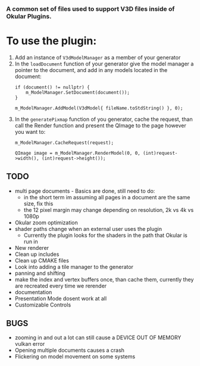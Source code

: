 ### A common set of files used to support V3D files inside of Okular Plugins.

# To use the plugin:
1. Add an instance of `V3dModelManager` as a member of your generator
2. In the `loadDocument` function of your generator give the model manager a pointer to the document, and add in any models located in the document:
    ```
    if (document() != nullptr) {
        m_ModelManager.SetDocument(document());
    }

    m_ModelManager.AddModel(V3dModel{ fileName.toStdString() }, 0);
    ```
3. In the `generatePixmap` function of you generator, cache the request, than call the Render function and present the QImage to the page however you want to:
    ```    
    m_ModelManager.CacheRequest(request);

    QImage image = m_ModelManager.RenderModel(0, 0, (int)request->width(), (int)request->height());
    ```

## TODO
* multi page documents - Basics are done, still need to do:
    * in the short term im assuming all pages in a document are the same size, fix this
    * the 12 pixel margin may change depending on resolution, 2k vs 4k vs 1080p
* Okular zoom optimization
* shader paths change when an external user uses the plugin
    * Currently the plugin looks for the shaders in the path that Okular is run in
* New renderer
* Clean up includes
* Clean up CMAKE files
* Look into adding a tile manager to the generator
* panning and shifting
* make the index and vertex buffers once, than cache them, currently they are recreated every time we rerender
* documentation
* Presentation Mode dosent work at all
* Customizable Controls

## BUGS
* zooming in and out a lot can still cause a DEVICE OUT OF MEMORY vulkan error
* Opening multiple documents causes a crash
* Flickering on model movement on some systems
